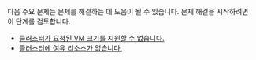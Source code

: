 다음 주요 문제는 문제를 해결하는 데 도움이 될 수 있습니다. 문제 해결을 시작하려면 이 단계를 검토합니다.

- [클러스터가 요청된 VM 크기를 지원할 수 없습니다.](../articles/virtual-machines/windows/troubleshoot-deploy-vm.md#the-cluster-cannot-support-the-requested-vm-size)
- [클러스터에 여유 리소스가 없습니다.](../articles/virtual-machines/windows/troubleshoot-deploy-vm.md#the-cluster-does-not-have-free-resources)